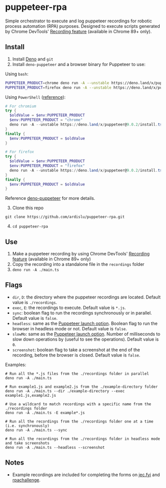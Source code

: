 # puppeteer-rpa

Simple orchestrator to execute and log puppeteer recordings for robotic process automation (RPA) purposes. Designed to execute scripts generated by Chrome DevTools' [Recording feature](https://developers.google.com/web/updates/2021/01/devtools#record) (available in Chrome 89+ only).

## Install

1. Install [Deno](https://deno.land/) and `git`
2. Install `deno-puppeteer` and a browser binary for Puppeteer to use:

Using `bash`:

```bash
PUPPETEER_PRODUCT=chrome deno run -A --unstable https://deno.land/x/puppeteer@9.0.2/install.ts # For chromium
PUPPETEER_PRODUCT=firefox deno run -A --unstable https://deno.land/x/puppeteer@9.0.2/install.ts # For firefox
```

Using `PowerShell` ([reference](https://github.com/PowerShell/PowerShell/issues/3316)):

```PowerShell
# For chromium
try {
  $oldValue = $env:PUPPETEER_PRODUCT
  $env:PUPPETEER_PRODUCT = "chrome"
  deno run -A --unstable https://deno.land/x/puppeteer@9.0.2/install.ts
}
finally {
  $env:PUPPETEER_PRODUCT = $oldValue
}

# For firefox
try {
  $oldValue = $env:PUPPETEER_PRODUCT
  $env:PUPPETEER_PRODUCT = "firefox"
  deno run -A --unstable https://deno.land/x/puppeteer@9.0.2/install.ts
}
finally {
  $env:PUPPETEER_PRODUCT = $oldValue
}
```

Reference [deno-puppeteer](https://github.com/lucacasonato/deno-puppeteer) for more details.

3. Clone this repo

```
git clone https://github.com/ardislu/puppeteer-rpa.git
```

4. `cd puppeteer-rpa`

## Use

1. Make a puppeteer recording by using Chrome DevTools' [Recording feature](https://developers.google.com/web/updates/2021/01/devtools#record) (available in Chrome 89+ only)
2. Copy the recording into a standalone file in the `recordings` folder
3. `deno run -A ./main.ts`

## Flags

- `dir`, `D`: the directory where the puppeteer recordings are located. Default value is `./recordings`.
- `exec`, `E`: the recordings to execute. Default value is `*.js`.
- `sync`: boolean flag to run the recordings synchronously or in parallel. Default value is `false`.
- `headless`: same as the [Puppeteer launch option](https://github.com/puppeteer/puppeteer/blob/v7.1.0/docs/api.md#puppeteerlaunchoptions). Boolean flag to run the browser in headless mode or not. Default value is `false`.
- `slowMo`: same as the [Puppeteer launch option](https://github.com/puppeteer/puppeteer/blob/v7.1.0/docs/api.md#puppeteerlaunchoptions). Number of milliseconds to slow down operations by (useful to see the operations). Default value is `0`.
- `screenshot`: boolean flag to take a screenshot at the end of the recording, before the browser is closed. Default value is `false`. 

Examples:
```
# Run all the *.js files from the ./recordings folder in parallel
deno run -A ./main.ts
```

```
# Run example1.js and example2.js from the ./example-directory folder
deno run -A ./main.ts --dir ./example-directory --exec example1.js,example2.js
```

```
# Use a wildcard to match recordings with a specific name from the ./recordings folder
deno run -A ./main.ts -E example*.js
```

```
# Run all the recordings from the ./recordings folder one at a time (i.e. synchronously)
deno run -A ./main.ts --sync
```

```
# Run all the recordings from the ./recordings folder in headless mode and take screenshots
deno run -A ./main.ts --headless --screenshot
```

## Notes

- Example recordings are included for completing the forms on [jec.fyi](https://jec.fyi/demo/recorder) and [rpachallenge](http://www.rpachallenge.com/).
